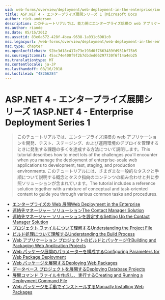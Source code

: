 ```yaml
---
uid: web-forms/overview/deployment/web-deployment-in-the-enterprise/index
title: ASP.NET 4 - エンタープライズ展開シリーズ 1 |Microsoft Docs
author: rick-anderson
description: このチュートリアルでは、能力開にエンタープライズ規模の web アプリケーションの展開を管理するときに発生する課題の多くを達成する方法について説明しています.
ms.author: riande
ms.date: 05/16/2012
ms.assetid: 83e0a572-428f-4bea-9638-1a031c6901c0
msc.legacyurl: /web-forms/overview/deployment/web-deployment-in-the-enterprise
msc.type: chapter
ms.openlocfilehash: 92bc3d18c417e73e198d0f7663489fd931bf75b5
ms.sourcegitcommit: 45ac74e400f9f2b7dbded66297730f6f14a4eb25
ms.translationtype: MT
ms.contentlocale: ja-JP
ms.lasthandoff: 08/16/2018
ms.locfileid: "48256284"
---
```

<a name="aspnet-4---enterprise-deployment-series-1"></a><span data-ttu-id="47750-103">ASP.NET 4 - エンタープライズ展開シリーズ 1</span><span class="sxs-lookup"><span data-stu-id="47750-103">ASP.NET 4 - Enterprise Deployment Series 1</span></span>
====================
> <span data-ttu-id="47750-104">このチュートリアルでは、エンタープライズ規模の web アプリケーションを開発、テスト、ステージング、および運用環境のデプロイを管理するときに発生する課題の多くを達成する方法について説明します。</span><span class="sxs-lookup"><span data-stu-id="47750-104">This tutorial describes how to meet lots of the challenges you'll encounter when you manage the deployment of enterprise-scale web applications to development, test, staging, and production environments.</span></span> <span data-ttu-id="47750-105">このチュートリアルには、さまざまな一般的なタスクと手順について説明する概念とタスク指向のコンテンツの組み合わせと共に参照ソリューションが含まれています。</span><span class="sxs-lookup"><span data-stu-id="47750-105">The tutorial includes a reference solution together with a mixture of conceptual and task-oriented content to guide you through various common tasks and procedures.</span></span>


- [<span data-ttu-id="47750-106">エンタープライズの Web 展開</span><span class="sxs-lookup"><span data-stu-id="47750-106">Web Deployment in the Enterprise</span></span>](web-deployment-in-the-enterprise.md)
- [<span data-ttu-id="47750-107">連絡先マネージャー ソリューション</span><span class="sxs-lookup"><span data-stu-id="47750-107">The Contact Manager Solution</span></span>](the-contact-manager-solution.md)
- [<span data-ttu-id="47750-108">連絡先マネージャー ソリューションを設定する</span><span class="sxs-lookup"><span data-stu-id="47750-108">Setting Up the Contact Manager Solution</span></span>](setting-up-the-contact-manager-solution.md)
- [<span data-ttu-id="47750-109">プロジェクト ファイルについて理解する</span><span class="sxs-lookup"><span data-stu-id="47750-109">Understanding the Project File</span></span>](understanding-the-project-file.md)
- [<span data-ttu-id="47750-110">ビルド処理について理解する</span><span class="sxs-lookup"><span data-stu-id="47750-110">Understanding the Build Process</span></span>](understanding-the-build-process.md)
- [<span data-ttu-id="47750-111">Web アプリケーション プロジェクトのビルドとパッケージ化</span><span class="sxs-lookup"><span data-stu-id="47750-111">Building and Packaging Web Application Projects</span></span>](building-and-packaging-web-application-projects.md)
- [<span data-ttu-id="47750-112">Web パッケージ展開のパラメーターを構成する</span><span class="sxs-lookup"><span data-stu-id="47750-112">Configuring Parameters for Web Package Deployment</span></span>](configuring-parameters-for-web-package-deployment.md)
- [<span data-ttu-id="47750-113">Web パッケージを展開する</span><span class="sxs-lookup"><span data-stu-id="47750-113">Deploying Web Packages</span></span>](deploying-web-packages.md)
- [<span data-ttu-id="47750-114">データベース プロジェクトを展開する</span><span class="sxs-lookup"><span data-stu-id="47750-114">Deploying Database Projects</span></span>](deploying-database-projects.md)
- [<span data-ttu-id="47750-115">展開コマンド ファイルを作成し、実行する</span><span class="sxs-lookup"><span data-stu-id="47750-115">Creating and Running a Deployment Command File</span></span>](creating-and-running-a-deployment-command-file.md)
- [<span data-ttu-id="47750-116">Web パッケージを手動でインストールする</span><span class="sxs-lookup"><span data-stu-id="47750-116">Manually Installing Web Packages</span></span>](manually-installing-web-packages.md)

